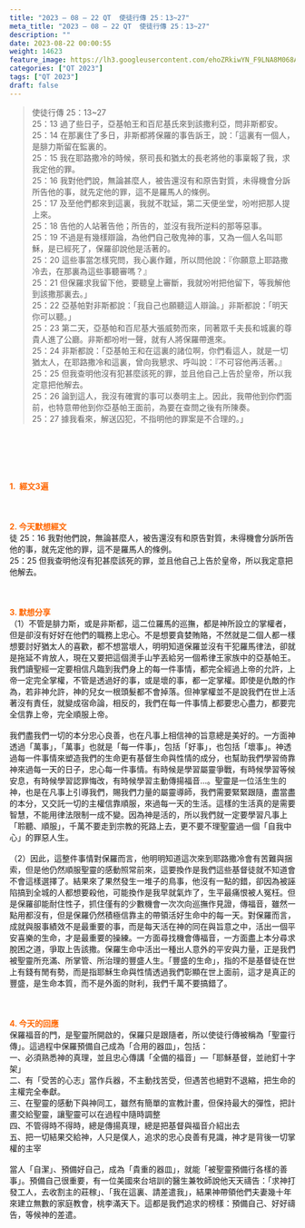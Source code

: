 ```yaml
---
title: "2023 – 08 – 22 QT  使徒行傳 25：13~27"
meta_title: "2023 – 08 – 22 QT  使徒行傳 25：13~27"
description: ""
date: 2023-08-22 00:00:55
weight: 14623
feature_image: https://lh3.googleusercontent.com/ehoZRkiwYN_F9LNA8M068AYxt73EavCZno-PD1cJRuf5BbSkQVUWr3gNEbt5kSs28Pb_Elg17kSrtf9ybWvojWoMV6I4tPM3vGRGDq6GkKkPdL2Gut4QAIw4-uykKUAtNiKgQKntvsU=w800
categories: ["QT 2023"]
tags: ["QT 2023"]
draft: false
---
```


<blockquote>使徒行傳 25：13~27<br />
25：13 過了些日子，亞基帕王和百尼基氏來到該撒利亞，問非斯都安。<br />
25：14 在那裏住了多日，非斯都將保羅的事告訴王，說：「這裏有一個人，是腓力斯留在監裏的。<br />
25：15 我在耶路撒冷的時候，祭司長和猶太的長老將他的事稟報了我，求我定他的罪。<br />
25：16 我對他們說，無論甚麼人，被告還沒有和原告對質，未得機會分訴所告他的事，就先定他的罪，這不是羅馬人的條例。<br />
25：17 及至他們都來到這裏，我就不耽延，第二天便坐堂，吩咐把那人提上來。<br />
25：18 告他的人站著告他；所告的，並沒有我所逆料的那等惡事。<br />
25：19 不過是有幾樣辯論，為他們自己敬鬼神的事，又為一個人名叫耶穌，是已經死了，保羅卻說他是活著的。<br />
25：20 這些事當怎樣究問，我心裏作難，所以問他說：『你願意上耶路撒冷去，在那裏為這些事聽審嗎？』<br />
25：21 但保羅求我留下他，要聽皇上審斷，我就吩咐把他留下，等我解他到該撒那裏去。」<br />
25：22 亞基帕對非斯都說：「我自己也願聽這人辯論。」非斯都說：「明天你可以聽。」<br />
25：23 第二天，亞基帕和百尼基大張威勢而來，同著眾千夫長和城裏的尊貴人進了公廳。非斯都吩咐一聲，就有人將保羅帶進來。<br />
25：24 非斯都說：「亞基帕王和在這裏的諸位啊，你們看這人，就是一切猶太人，在耶路撒冷和這裏，曾向我懇求、呼叫說：『不可容他再活著。』<br />
25：25 但我查明他沒有犯甚麼該死的罪，並且他自己上告於皇帝，所以我定意把他解去。<br />
25：26 論到這人，我沒有確實的事可以奏明主上。因此，我帶他到你們面前，也特意帶他到你亞基帕王面前，為要在查問之後有所陳奏。<br />
25：27 據我看來，解送囚犯，不指明他的罪案是不合理的。」</blockquote><br />
&nbsp;<br />
<br />
&nbsp;<br />
<br />
<span style="color: #ff6600;"><strong>1.  經文3遍</strong></span><br />
<br />
&nbsp;<br />
<br />
<span style="color: #ff6600;"><strong>2. 今天默想經文<br />
</strong></span>徒 25：16 我對他們說，無論甚麼人，被告還沒有和原告對質，未得機會分訴所告他的事，就先定他的罪，這不是羅馬人的條例。<br />
25：25 但我查明他沒有犯甚麼該死的罪，並且他自己上告於皇帝，所以我定意把他解去。<br />
<br />
&nbsp;<br />
<br />
<strong><span style="color: #ff6600;">3. 默想分享<br />
</span></strong>（1）不管是腓力斯，或是非斯都，這二位羅馬的巡撫，都是神所設立的掌權者，但是卻沒有好好在他們的職務上忠心。不是想要貪婪賄賂，不然就是二個人都一樣想要討好猶太人的喜歡，都不想當壞人，明明知道保羅並沒有干犯羅馬律法，卻就是拖延不肯放人，現在又要把這個燙手山竽丟給另一個希律王家族中的亞基帕王。我們讀聖經一定要相信凡臨到我們身上的每一件事情，都完全經過上帝的允許，上帝一定完全掌權，不管是透過好的事，或是壞的事，都一定掌權。即使是仇敵的作為，若非神允許，神的兒女一根頭髮都不會掉落。但神掌權並不是說我們在世上活著沒有責任，就變成宿命論，相反的，我們在每一件事情上都要忠心盡力，都要完全信靠上帝，完全順服上帝。<br />
<br />
我們盡我們一切的本分忠心良善，也在凡事上相信神的旨意總是美好的。一方面神透過「萬事」，「萬事」也就是「每一件事」，包括「好事」，也包括「壞事」。神透過每一件事情來塑造我們的生命更有基督生命與性情的成分，也幫助我們學習倚靠神來過每一天的日子，忠心每一件事情。有時候是學習屬靈爭戰，有時候學習等候安息，有時候學習認罪悔改，有時候學習主動傳揚福音…。聖靈是一位活生生的神，也是在凡事上引導我們，賜我們力量的屬靈導師，我們需要緊緊跟隨，盡當盡的本分，又交託一切的主權信靠順服，來過每一天的生活。這樣的生活真的是需要智慧，不能用律法限制一成不變。因為神是活的，所以我們就一定要學習凡事上「聆聽、順服」，千萬不要走到宗教的死路上去，更不要不理聖靈過一個「自我中心」的罪惡人生。<br />
<br />
（2）因此，這整件事情對保羅而言，他明明知道這次來到耶路撒冷會有苦難與捆索，但是他仍然順服聖靈的感動照常前來，這要換作是我們這些基督徒就不知道會不會這樣選擇了。結果來了果然發生一堆子的鳥事，他沒有一點的錯，卻因為被誣陷搞到全城的人都想要殺他，可能換作是我早就氣炸了，生平最痛恨被人冤枉。但是保羅卻能耐住性子，抓住僅有的少數機會一次次向巡撫作見證，傳福音，雖然一點用都沒有，但是保羅仍然積極信靠主的帶領活好生命中的每一天。對保羅而言，成就與服事績效不是最重要的事，而是每天活在神的同在與旨意之中，活出一個平安喜樂的生命，才是最重要的操練。一方面尋找機會傳福音，一方面盡上本分尋求脫困之道，爭取上告該撒。保羅生命中活出一種出人意外的平安與力量，正是我們被聖靈所充滿、所掌管、所治理的豐盛人生。「豐盛的生命」，指的不是基督徒在世上有錢有閒有勢，而是指耶穌生命與性情透過我們彰顯在世上面前，這才是真正的豐盛，是生命本質，而不是外面的財利，我們千萬不要搞錯了。<br />
<br />
&nbsp;<br />
<br />
<strong style="font-size: inherit;"><span style="color: #ff6600;">4. 今天的回應<br />
</span></strong>保羅福音的門，是聖靈所開啟的，保羅只是跟隨者，所以使徒行傳被稱為「聖靈行傳」。這過程中保羅預備自己成為「合用的器皿」，包括：<br />
一、必須熟悉神的真理，並且忠心傳講「全備的福音」—「耶穌基督，並祂釘十字架」<br />
二、有「受苦的心志」當作兵器，不主動找苦受，但遇苦也絕對不退縮，把生命的主權完全奉獻。<br />
三、在聖靈的感動下與神同工，雖然有簡單的宣教計畫，但保持最大的彈性，把計畫交給聖靈，讓聖靈可以在過程中隨時調整<br />
四、不管得時不得時，總是傳揚真理，總是把基督與福音介紹出去<br />
五、把一切結果交給神，人只是僕人，追求的忠心良善有見識，神才是背後一切掌權的主宰<br />
<br />
當人「自潔」、預備好自己，成為「貴重的器皿」，就能「被聖靈預備行各樣的善事」。預備自己很重要，有一位美國來台培訓的醫生兼牧師說他天天禱告：「求神打發工人，去收割主的莊稼」、「我在這裏、請差遣我」，結果神帶領他們夫妻幾十年來建立無數的家庭教會，桃李滿天下。這都是我們追求的榜樣：預備自己、好好禱告，等候神的差遣。<br />
<br />
<audio style="display: none;" controls="controls"></audio><br />
<br />
<audio style="display: none;" controls="controls"></audio><br />
<br />
<audio style="display: none;" controls="controls"></audio><br />
<br />
<audio style="display: none;" controls="controls"></audio><br />
<br />
<audio style="display: none;" controls="controls"></audio>
        